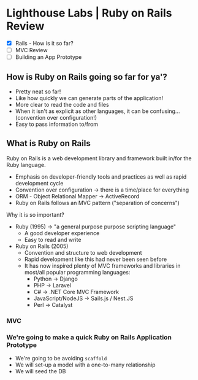 # Lighthouse Labs | Ruby on Rails Review

* [X] Rails - How is it so far?
* [ ] MVC Review
* [ ] Building an App Prototype

## How is Ruby on Rails going so far for ya'?

* Pretty neat so far!
* Like how quickly we can generate parts of the application!
* More clear to read the code and files
* When it isn't as explicit as other languages, it can be confusing... (convention over configuration!)
* Easy to pass information to/from

## What is Ruby on Rails

Ruby on Rails is a web development library and framework built in/for the Ruby language.

* Emphasis on developer-friendly tools and practices as well as rapid development cycle
* Convention over configuration -> there is a time/place for everything
* ORM - Object Relational Mapper -> ActiveRecord
* Ruby on Rails follows an MVC pattern ("separation of concerns")

Why it is so important?

* Ruby (1995) -> "a general purpose purpose scripting language"
  * A good developer experience
  * Easy to read and write
* Ruby on Rails (2005)
  * Convention and structure to web development
  * Rapid development like this had never been seen before
  * It has now inspired plenty of MVC frameworks and libraries in most/all popular programming languages:
    * Python -> Django
    * PHP -> Laravel
    * C# -> .NET Core MVC Framework
    * JavaScript/NodeJS -> Sails.js / Nest.JS
    * Perl -> Catalyst

### MVC

### We're going to make a quick Ruby on Rails Application Prototype

* We're going to be avoiding `scaffold`
* We will set-up a model with a one-to-many relationship
* We will seed the DB
